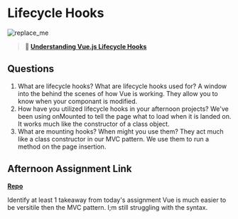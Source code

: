 # Lifecycle Hooks

![replace_me](https://codeworks.blob.core.windows.net/public/assets/img/illustrations/placeholder.svg)

> **📖 [Understanding Vue.js Lifecycle Hooks](https://codeworksacademy.com/fs-student-guide/resources/wk6/03-Vue-Lifecycle-Hooks)**

## Questions

1. What are lifecycle hooks? What are lifecycle hooks used for?
A window into the behind the scenes of how Vue is working. They allow you to know when your componant is modified.
2. How have you utilized lifecycle hooks in your afternoon projects?
We've been using onMounted to tell the page what to load when it is landed on. It works much like the constructor of a class object.
3. What are mounting hooks? When might you use them?
They act much like a class constructor in our MVC pattern. We use them to run a method on the page insertion.
## Afternoon Assignment Link

**[Repo](https://github.com/bcrossley712/gregslist-vue-1)**

Identify at least 1 takeaway from today's assignment
Vue is much easier to be versitile then the MVC pattern.  I;m still struggling with the syntax.